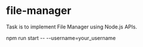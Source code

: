 # file-manager
 Task is to implement File Manager using Node.js APIs.
 
 npm run start -- --username=your_username
